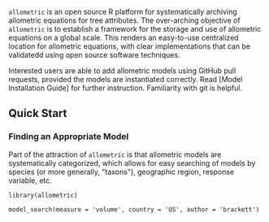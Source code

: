 `allometric` is an open source R platform for systematically archiving 
allometric equations for tree attributes. The over-arching objective of 
`allometric` is to establish a framework for the storage and use of allometric
equations on a global scale. This renders an easy-to-use centralized location
for allometric equations, with clear implementations that can be validatedd
using open source software techniques.

Interested users are able to add allometric models using GitHub pull requests,
provided the models are instantiated correctly. Read [Model Installation Guide]
for further instruction. Familiarity with git is helpful.

## Quick Start

### Finding an Appropriate Model

Part of the attraction of `allometric` is that allometric models are 
systematically categorized, which allows for easy searching of models by 
species (or more generally, "taxons"), geographic region, response variable, 
etc.

```{r}
library(allometric)

model_search(measure = 'volume', country = 'US', author = 'brackett')
```